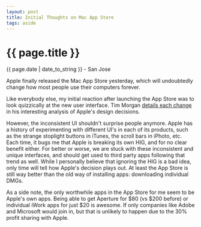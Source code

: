 ```yaml
---
layout: post
title: Initial Thoughts on Mac App Store
tags: aside
---
```


{{ page.title }}
================

<p class="meta">{{ page.date | date_to_string }} - San Jose</p>

<p>Apple finally released the Mac App Store yesterday, which will undoubtedly change how most people use their computers forever.</p>
<p>Like everybody else, my initial reaction after launching the App Store was to look quizzically at the new user interface. Tim Morgan <a href="http://riscfuture.tumblr.com/post/2626504717/app-store-twitter-ui-failures" target="_blank">details each change</a> in his interesting analysis of Apple's design decisions.</p>
<p>However, the inconsistent UI shouldn't surprise people anymore. Apple has a history of experimenting with different UI's in each of its products, such as the strange stoplight buttons in iTunes, the scroll bars in iPhoto, etc. Each time, it bugs me that Apple is breaking its own HIG, and for no clear benefit either. For better or worse, we are stuck with these inconsistent and unique interfaces, and should get used to third party apps following that trend as well. While I personally believe that ignoring the HIG is a bad idea, only time will tell how Apple's decision plays out. At least the App Store is still way better than the old way of installing apps: downloading individual DMGs.</p>
<p>As a side note, the only worthwhile apps in the App Store for me seem to be Apple's own apps. Being able to get Aperture for $80 (vs $200 before) or individual iWork apps for just $20 is awesome. If only companies like Adobe and Microsoft would join in, but that is unlikely to happen due to the 30% profit sharing with Apple.</p>